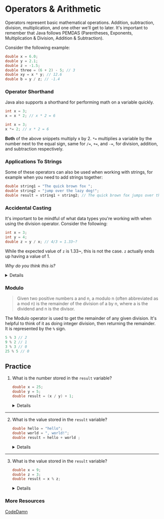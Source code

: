 # Operators & Arithmetic

Operators represent basic mathematical operations. Addition, subtraction, division, multiplication, and one other we'll get to later. It's important to remember that Java follows PEMDAS (Parentheses, Exponents, Multiplication & Division, Addition & Subtraction).

Consider the following example:

```java
double x = 6.0;
double y = 2.1;
double z = -1.5;
double three = (6 + 2) - 5; // 3
double xy = x * y; // 12.6
double b = y / z; // -1.4
```

### Operator Shorthand

Java also supports a shorthand for performing math on a variable quickly.

```java
int x = 3;
x = x * 2; // x * 2 = 6
```

```java
int x = 3;
x *= 2; // x * 2 = 6
```

**Both** of the above snippets multiply x by 2. `*=` multiplies a variable by the number next to the equal sign, same for `/=`, `+=`, and `-=`, for division, addition, and subtraction respectively.

### Applications To Strings

Some of these operators can also be used when working with strings, for example when you need to add strings together:

```java
double string1 = "The quick brown fox ";
double string2 = "jump over the lazy dog!";
double result = string1 + string2; // The quick brown fox jumps over the lazy dog
```

### Accidental Casting

It's important to be mindful of what data types you're working with when using the division operator. Consider the following:

```java
int x = 3;
int y = 4;
double z = y / x; // 4/3 = 1.33~?
```

While the expected value of `z` is 1.33~, this is not the case. `z` actually ends up having a value of 1.

*Why do you think this is?*

<details>
While the expected value of <code>z</code> is 1.33~, this is not the case. <code>z</code> ends up having a value of 1. This is because since <b>both</b> <code>x</code> and <code>y</code> are of type <code>int</code>, it rounds to the nearest integer. To avoid this, <b>make sure that at least one of the types you are dividing by is of type</b> <code>z</code>
</details>

### Modulo

> Given two positive numbers a and n, a modulo n (often abbreviated as a mod n) is the remainder of the division of a by n, where a is the dividend and n is the divisor.

The Modulo operator is used to get the remainder of any given division. It's helpful to think of it as doing integer division, then returning the remainder. It is represented by the `%` sign.

```java
5 % 3 // 2
9 % 2 // 1
3 % 3 // 0
25 % 5 // 0

```

## Practice

1. What is the number stored in the `result` variable?
   ```java
   double x = 25;
   double y = 5;
   double result = (x / y) + 1;
   ```
   <details> <code>x</code> has a value of 25, and <code>y</code> has a value of 5. then on the third line we divide <code>x</code> <i>by</i> <code>y</code>. 25 / 5 = 5, so <code>result</code> has <b>a value of 6.</b>

______________________________________________________________________

2. What is the value stored in the `result` variable?
   ```java
   double hello = "hello";
   double world = ", world!";
   double result = hello + world ;
   ```
   <details> <code>hello</code> has a value of "hello" and <code>world</code> has a value of ", world!". We add the 2 strings together and save it to <code>result</code>, So <code>result</code><b> has a value of of "hello, world!"</b>

______________________________________________________________________

3. What is the value stored in the `result` variable?
   ```java
   double x = 9;
   double z = 3;
   double result = x % z;
   ```
   <details> Since 3 divides into 9 with no remainer, <code>result</code> <b>has a value of 0.</b>

### More Resources

[CodeDamn](https://codedamn.com/news/java/what-is-modulo-modulus-remainder-operator-in-java)

